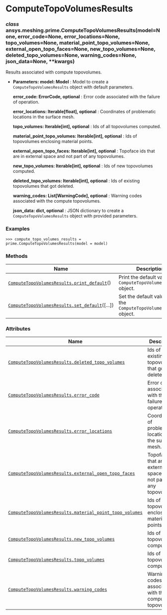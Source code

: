 <!-- vale off -->

# ComputeTopoVolumesResults

<a id="ansys.meshing.prime.ComputeTopoVolumesResults"></a>

### *class* ansys.meshing.prime.ComputeTopoVolumesResults(model=None, error_code=None, error_locations=None, topo_volumes=None, material_point_topo_volumes=None, external_open_topo_faces=None, new_topo_volumes=None, deleted_topo_volumes=None, warning_codes=None, json_data=None, \*\*kwargs)

Results associated with compute topovolumes.

* **Parameters:**
  **model: Model**
  : Model to create a `ComputeTopoVolumesResults` object with default parameters.

  **error_code: ErrorCode, optional**
  : Error code associated with the failure of operation.

  **error_locations: Iterable[float], optional**
  : Coordinates of problematic locations in the surface mesh.

  **topo_volumes: Iterable[int], optional**
  : Ids of all topovolumes computed.

  **material_point_topo_volumes: Iterable[int], optional**
  : Ids of topovolumes enclosing material points.

  **external_open_topo_faces: Iterable[int], optional**
  : Topoface ids that are in external space and not part of any topovolumes.

  **new_topo_volumes: Iterable[int], optional**
  : Ids of new topovolumes computed.

  **deleted_topo_volumes: Iterable[int], optional**
  : Ids of existing topovolumes that got deleted.

  **warning_codes: List[WarningCode], optional**
  : Warning codes associated with the compute topovolumes.

  **json_data: dict, optional**
  : JSON dictionary to create a `ComputeTopoVolumesResults` object with provided parameters.

### Examples

```pycon
>>> compute_topo_volumes_results = prime.ComputeTopoVolumesResults(model = model)
```

<!-- !! processed by numpydoc !! -->

### Methods

| Name | Description |
|-----------------------------------------------------------------------------------------------------------------------------------------------------------------------------|-------------------------------------------------------------------|
| [`ComputeTopoVolumesResults.print_default`](ansys.meshing.prime.ComputeTopoVolumesResults.print_default.md#ansys.meshing.prime.ComputeTopoVolumesResults.print_default)()   | Print the default values of `ComputeTopoVolumesResults` object.   |
| [`ComputeTopoVolumesResults.set_default`](ansys.meshing.prime.ComputeTopoVolumesResults.set_default.md#ansys.meshing.prime.ComputeTopoVolumesResults.set_default)([...])    | Set the default values of the `ComputeTopoVolumesResults` object. |

### Attributes

| Name | Description |
|-------------------------------------------------------------------------------------------------------------------------------------------------------------------------------------------------------------------|--------------------------------------------------------------------------|
| [`ComputeTopoVolumesResults.deleted_topo_volumes`](ansys.meshing.prime.ComputeTopoVolumesResults.deleted_topo_volumes.md#ansys.meshing.prime.ComputeTopoVolumesResults.deleted_topo_volumes)                      | Ids of existing topovolumes that got deleted.                            |
| [`ComputeTopoVolumesResults.error_code`](ansys.meshing.prime.ComputeTopoVolumesResults.error_code.md#ansys.meshing.prime.ComputeTopoVolumesResults.error_code)                                                    | Error code associated with the failure of operation.                     |
| [`ComputeTopoVolumesResults.error_locations`](ansys.meshing.prime.ComputeTopoVolumesResults.error_locations.md#ansys.meshing.prime.ComputeTopoVolumesResults.error_locations)                                     | Coordinates of problematic locations in the surface mesh.                |
| [`ComputeTopoVolumesResults.external_open_topo_faces`](ansys.meshing.prime.ComputeTopoVolumesResults.external_open_topo_faces.md#ansys.meshing.prime.ComputeTopoVolumesResults.external_open_topo_faces)          | Topoface ids that are in external space and not part of any topovolumes. |
| [`ComputeTopoVolumesResults.material_point_topo_volumes`](ansys.meshing.prime.ComputeTopoVolumesResults.material_point_topo_volumes.md#ansys.meshing.prime.ComputeTopoVolumesResults.material_point_topo_volumes) | Ids of topovolumes enclosing material points.                            |
| [`ComputeTopoVolumesResults.new_topo_volumes`](ansys.meshing.prime.ComputeTopoVolumesResults.new_topo_volumes.md#ansys.meshing.prime.ComputeTopoVolumesResults.new_topo_volumes)                                  | Ids of new topovolumes computed.                                         |
| [`ComputeTopoVolumesResults.topo_volumes`](ansys.meshing.prime.ComputeTopoVolumesResults.topo_volumes.md#ansys.meshing.prime.ComputeTopoVolumesResults.topo_volumes)                                              | Ids of all topovolumes computed.                                         |
| [`ComputeTopoVolumesResults.warning_codes`](ansys.meshing.prime.ComputeTopoVolumesResults.warning_codes.md#ansys.meshing.prime.ComputeTopoVolumesResults.warning_codes)                                           | Warning codes associated with the compute topovolumes.                   |
<!-- vale on -->